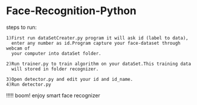 # Face-Recognition-Python
steps to run:

	1)First run dataSetCreater.py program it will ask id (label to data),
	  enter any number as id.Program capture your face-dataset through webcam of 
	  your computer into dataSet folder.
	  
	2)Run trainer.py to train algorithm on your dataSet.This training data
	  will stored in folder recognizer.
	  
	3)Open detector.py and edit your id and id_name.
	4)Run detector.py 

 !!!!!	boom! enjoy smart face recognizer
	
	

